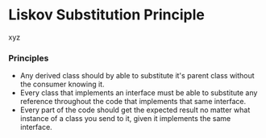 Liskov Substitution Principle
=============================

xyz

### Principles
* Any derived class should by  able to substitute it's parent class without the consumer knowing it.
* Every class that implements an interface must be able to substitute any reference throughout the code that implements that same interface.
* Every part of the code should get the expected result no matter what instance of a class you send to it, given it implements the same interface.
